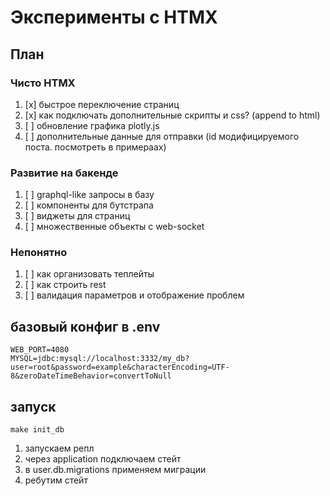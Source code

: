 # Эксперименты с HTMX

## План

### Чисто HTMX

1. [x] быстрое переключение страниц
1. [x] как подключать дополнительные скрипты и css? (append to html)
1. [ ] обновление графика plotly.js
1. [ ] дополнительные данные для отправки (id модифицируемого поста. посмотреть в примераах)

### Развитие на бакенде

1. [ ] graphql-like запросы в базу
1. [ ] компоненты для бутстрапа
1. [ ] виджеты для страниц
1. [ ] множественные объекты с web-socket

### Непонятно

1. [ ] как организовать теплейты
1. [ ] как строить rest
1. [ ] валидация параметров и отображение проблем

## базовый конфиг в .env

```
WEB_PORT=4080
MYSQL=jdbc:mysql://localhost:3332/my_db?user=root&password=example&characterEncoding=UTF-8&zeroDateTimeBehavior=convertToNull
```

## запуск

```
make init_db
```

1. запускаем репл
1. через application подключаем стейт
1. в user.db.migrations применяем миграции
1. ребутим стейт
